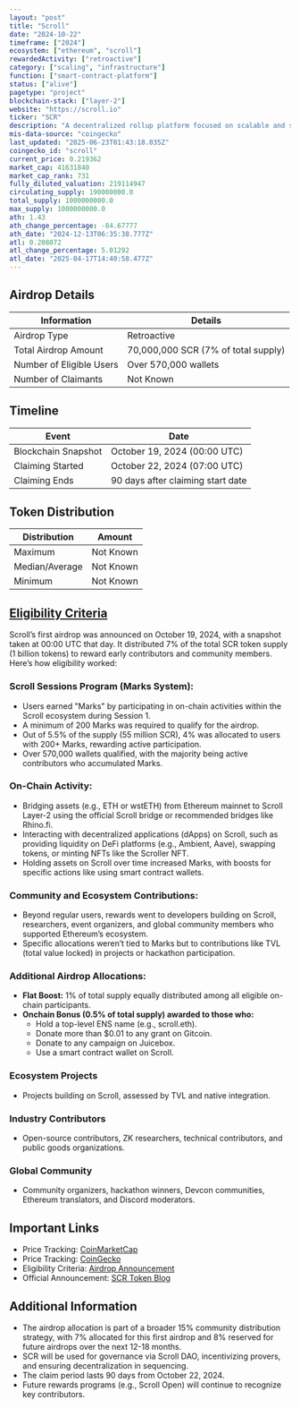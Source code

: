 ```yaml
---
layout: "post"
title: "Scroll"
date: "2024-10-22"
timeframe: ["2024"]
ecosystem: ["ethereum", "scroll"]
rewardedActivity: ["retroactive"]
category: ["scaling", "infrastructure"]
function: ["smart-contract-platform"]
status: ["alive"]
pagetype: "project"
blockchain-stack: ["layer-2"]
website: "https://scroll.io"
ticker: "SCR"
description: "A decentralized rollup platform focused on scalable and secure blockchain infrastructure."
mis-data-source: "coingecko"
last_updated: "2025-06-23T01:43:18.035Z"
coingecko_id: "scroll"
current_price: 0.219362
market_cap: 41631840
market_cap_rank: 731
fully_diluted_valuation: 219114947
circulating_supply: 190000000.0
total_supply: 1000000000.0
max_supply: 1000000000.0
ath: 1.43
ath_change_percentage: -84.67777
ath_date: "2024-12-13T06:35:38.777Z"
atl: 0.208072
atl_change_percentage: 5.01292
atl_date: "2025-04-17T14:40:58.477Z"
---
```


## Airdrop Details

| Information              | Details                             |
| ------------------------ | ----------------------------------- |
| Airdrop Type             | Retroactive                         |
| Total Airdrop Amount     | 70,000,000 SCR (7% of total supply) |
| Number of Eligible Users | Over 570,000 wallets                |
| Number of Claimants      | Not Known                           |

## Timeline

| Event               | Date                              |
| ------------------- | --------------------------------- |
| Blockchain Snapshot | October 19, 2024 (00:00 UTC)      |
| Claiming Started    | October 22, 2024 (07:00 UTC)      |
| Claiming Ends       | 90 days after claiming start date |

## Token Distribution

| Distribution   | Amount    |
| -------------- | --------- |
| Maximum        | Not Known |
| Median/Average | Not Known |
| Minimum        | Not Known |

## [Eligibility Criteria](https://scroll.io/blog/introducing-scrolls-first-airdrop-a-celebration-of-the-global-community)

Scroll’s first airdrop was announced on October 19, 2024, with a snapshot taken at 00:00 UTC that day. It distributed 7% of the total SCR token supply (1 billion tokens) to reward early contributors and community members. Here’s how eligibility worked:

### Scroll Sessions Program (Marks System):

- Users earned "Marks" by participating in on-chain activities within the Scroll ecosystem during Session 1.
- A minimum of 200 Marks was required to qualify for the airdrop.
- Out of 5.5% of the supply (55 million SCR), 4% was allocated to users with 200+ Marks, rewarding active participation.
- Over 570,000 wallets qualified, with the majority being active contributors who accumulated Marks.

### On-Chain Activity:

- Bridging assets (e.g., ETH or wstETH) from Ethereum mainnet to Scroll Layer-2 using the official Scroll bridge or recommended bridges like Rhino.fi.
- Interacting with decentralized applications (dApps) on Scroll, such as providing liquidity on DeFi platforms (e.g., Ambient, Aave), swapping tokens, or minting NFTs like the Scroller NFT.
- Holding assets on Scroll over time increased Marks, with boosts for specific actions like using smart contract wallets.

### Community and Ecosystem Contributions:

- Beyond regular users, rewards went to developers building on Scroll, researchers, event organizers, and global community members who supported Ethereum’s ecosystem.
- Specific allocations weren’t tied to Marks but to contributions like TVL (total value locked) in projects or hackathon participation.

### Additional Airdrop Allocations:

- **Flat Boost:** 1% of total supply equally distributed among all eligible on-chain participants.
- **Onchain Bonus (0.5% of total supply) awarded to those who:**
  - Hold a top-level ENS name (e.g., scroll.eth).
  - Donate more than $0.01 to any grant on Gitcoin.
  - Donate to any campaign on Juicebox.
  - Use a smart contract wallet on Scroll.

### Ecosystem Projects

- Projects building on Scroll, assessed by TVL and native integration.

### Industry Contributors

- Open-source contributors, ZK researchers, technical contributors, and public goods organizations.

### Global Community

- Community organizers, hackathon winners, Devcon communities, Ethereum translators, and Discord moderators.

## Important Links

- Price Tracking: [CoinMarketCap](https://coinmarketcap.com/currencies/scroll)
- Price Tracking: [CoinGecko](https://www.coingecko.com/en/coins/scroll)
- Eligibility Criteria: [Airdrop Announcement](https://scroll.io/blog/introducing-scrolls-first-airdrop-a-celebration-of-the-global-community)
- Official Announcement: [SCR Token Blog](https://scroll.io/blog/scr-token)

## Additional Information

- The airdrop allocation is part of a broader 15% community distribution strategy, with 7% allocated for this first airdrop and 8% reserved for future airdrops over the next 12-18 months.
- SCR will be used for governance via Scroll DAO, incentivizing provers, and ensuring decentralization in sequencing.
- The claim period lasts 90 days from October 22, 2024.
- Future rewards programs (e.g., Scroll Open) will continue to recognize key contributors.